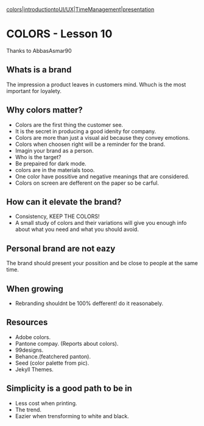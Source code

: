 [colors](UI_1.md)|[introductiontoUI/UX](UIUx.md)|[TimeManagement](timeManagement.md)|[presentation](presentation.md)
# COLORS - Lesson 10
Thanks to AbbasAsmar90
## Whats is a brand 
The impression a product leaves in customers mind. Whuch is the most important for loyalety. 
## Why colors matter?
- Colors are the first thing the customer see.
- It is the secret in producing a good idenity for company.
- Colors are more than just a visual aid because they convey emotions.
- Colors when choosen right will be a reminder for the brand.
- Imagin your brand as a person.
- Who is the target?
- Be prepaired for dark mode.
- colors are in the materials tooo.
- One color have possitive and negative meanings that are considered.
- Colors on screen are defferent on the paper so be carful. 
## How can it elevate the brand?
- Consistency, KEEP THE COLORS!
- A small study of colors and their variations will give you enough info about what you need and what you should avoid.
## Personal brand are not eazy
The brand should present your possition and be close to people at the same time. 
## When growing
- Rebranding shouldnt be 100% defferent! do it reasonabely.
## Resources 
- Adobe colors.
- Pantone compay. (Reports about colors).
- 99designs.
- Behance.(featchered panton).
- Seed (color palette from pic).
- Jekyll Themes.
## Simplicity is a good path to be in
- Less cost when printing.
- The trend.
- Eazier when trensforming to white and black.


